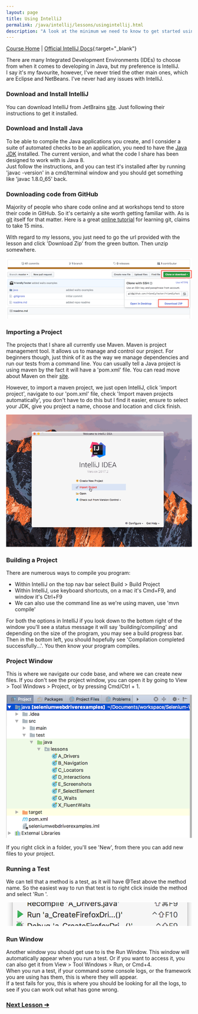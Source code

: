 ```yaml
---
layout: page
title: Using IntelliJ
permalink: /java/intellij/lessons/usingintellij.html
description: "A look at the minimum we need to know to get started using IntelliJ"
---
```

[Course Home](../../course) \| [Official IntelliJ Docs](https://www.jetbrains.com/help/idea/meet-intellij-idea.html){:target="_blank"}

There are many Integrated Development Environments (IDEs) to choose from when it comes to developing in Java, but my preference is IntelliJ.  
I say it's my favourite, however, I've never tried the other main ones, which are Eclipse and NetBeans. I've never had any issues with IntelliJ.

### Download and Install IntelliJ
You can download IntelliJ from JetBrains [site](https://www.jetbrains.com/idea/download). Just following their instructions to get it installed.

### Download and Install Java
To be able to compile the Java applications you create, and I consider a suite of automated checks to be an application, you need to have the [Java JDK](http://www.oracle.com/technetwork/java/javase/downloads/jdk8-downloads-2133151.html) installed. The current version, and what the code I share has been designed to work with is Java 8.  
Just follow the instructions, and you can test it's installed after by running 'javac -version' in a cmd/terminal window and you should get something like 'javac 1.8.0_65' back.

### Downloading code from GitHub
Majority of people who share code online and at workshops tend to store their code in GitHub. So it's certainly a site worth getting familiar with. As is [git](https://git-scm.com/) itself for that matter. Here is a great [online tutorial](https://try.github.io/levels/1/challenges/1) for learning git, claims to take 15 mins. 

With regard to my lessons, you just need to go the url provided with the lesson and click 'Download Zip' from the green button. Then unzip somewhere.  

![Download Zip](/images/course/gitdownloadzip.png)

### Importing a Project
The projects that I share all currently use Maven. Maven is project management tool. It allows us to manage and control our project. For beginners though, just think of it as the way we manage dependencies and run our tests from a command line. You can usually tell a Java project is using maven by the fact it will have a 'pom.xml' file. You can read move about Maven on their [site](https://maven.apache.org).

However, to import a maven project, we just open IntelliJ, click 'import project', navigate to our 'pom.xml' file, check 'Import maven projects automatically', you don't have to do this but I find it easier, ensure to select your JDK, give you project a name, choose and location and click finish.  

![Import Maven Project with IntelliJ](/images/course/openproject.gif)

### Building a Project
There are numerous ways to compile you program:
* Within IntelliJ on the top nav bar select Build > Build Project
* Within IntelliJ, use keyboard shortcuts, on a mac it's Cmd+F9, and window it's Ctrl+F9
* We can also use the command line as we're using maven, use 'mvn compile'

For both the options in IntelliJ if you look down to the bottom right of the window you'll see a status message it will say 'building/compiling' and depending on the size of the program, you may see a build progress bar.  
Then in the bottom left, you should hopefully see 'Compilation completed successfully...'. You then know your program compiles.

### Project Window
This is where we navigate our code base, and where we can create new files. If you don't see the project window, you can open it by going to View > Tool Windows > Project, or by pressing Cmd/Ctrl + 1.  

![IntelliJ Project Window](/images/course/intellijprojectwindow.png)

If you right click in a folder, you'll see 'New', from there you can add new files to your project.

### Running a Test
We can tell that a method is a test, as it will have @Test above the method name. So the easiest way to run that test is to right click inside the method and select 'Run <method name>'.  

![IntelliJ Run Test](/images/course/intelliruntest.png)

### Run Window
Another window you should get use to is the Run Window. This window will automatically appear when you run a test. Or if you want to access it, you can also get it from View > Tool Windows > Run, or Cmd+4.  
When you run a test, if your command some console logs, or the framework you are using has them, this is where they will appear.  
If a test fails for you, this is where you should be looking for all the logs, to see if you can work out what has gone wrong.

### [Next Lesson &#10132;](../lessons/debugging)